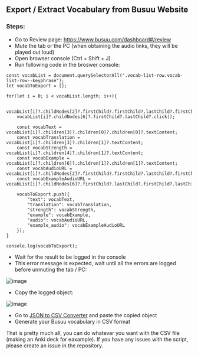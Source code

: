 ## Export / Extract Vocabulary from Busuu Website
### Steps:
- Go to Review page: https://www.busuu.com/dashboard#/review
- Mute the tab or the PC (when obtaining the audio links, they will be played out loud)
- Open browser console (Ctrl + Shift + J)
- Run following code in the broswer console:
```
const vocabList = document.querySelectorAll(".vocab-list-row.vocab-list-row--keyphrase");
let vocabToExport = [];

for(let i = 0; i < vocabList.length; i++){

    vocabList[i]?.childNodes[2]?.firstChild?.firstChild?.lastChild?.firstChild.click();
    vocabList[i]?.childNodes[6]?.firstChild?.lastChild?.click();

    const vocabText = vocabList[i]?.children[3]?.children[0]?.children[0]?.textContent;
    const vocabTranslation = vocabList[i]?.children[3]?.children[1]?.textContent;
    const vocabStrength = vocabList[i]?.children[4]?.children[1]?.textContent;
    const vocabExample = vocabList[i]?.children[6]?.children[1]?.children[1]?.textContent;
    const vocabAudioURL = vocabList[i]?.childNodes[2]?.firstChild?.firstChild?.lastChild?.firstChild?.getAttribute("src");
    const vocabExampleAudioURL = vocabList[i]?.childNodes[6]?.firstChild?.lastChild?.firstChild?.lastChild?.firstChild?.getAttribute("src");

    vocabToExport.push({
        "text": vocabText,
        "translation": vocabTranslation,
        "strength": vocabStrength,
        "example": vocabExample,
        "audio": vocabAudioURL,
        "example_audio": vocabExampleAudioURL
    });
}

console.log(vocabToExport);
```
- Wait for the result to be logged in the console
- This error message is expected, wait until all the errors are logged before unmuting the tab / PC:

![image](https://user-images.githubusercontent.com/43834198/173247810-0c9538f3-a20a-4535-8efa-496686c7d042.png)

- Copy the logged object:

![image](https://user-images.githubusercontent.com/43834198/173247838-0907f8bc-c41e-4690-9ce7-9b207a742f19.png)

- Go to [JSON to CSV Converter](https://www.convertcsv.com/json-to-csv.htm) and paste the copied object
- Generate your Busuu vocabulary in CSV format

That is pretty much all, you can do whatever you want with the CSV file (making an Anki deck for eaxample).
If you have any issues with the script, please create an issue in the repository.
